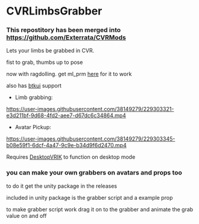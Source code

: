 # CVRLimbsGrabber

### This repostitory has been merged into https://github.com/Exterrata/CVRMods

Lets your limbs be grabbed in CVR.

fist to grab, thumbs up to pose

now with ragdolling. get ml_prm [here](https://github.com/SDraw/ml_mods_cvr/releases) for it to work

also has [btkui](https://github.com/BTK-Development/BTKUILib/releases) support

- Limb grabbing:

https://user-images.githubusercontent.com/38149279/229303321-e3d211bf-9d68-4fd2-aee7-d67dc6c34864.mp4
>
- Avatar Pickup:

https://user-images.githubusercontent.com/38149279/229303345-b08e59f1-6dcf-4a47-9c9e-b34d9f6d2470.mp4
>
Requires [DesktopVRIK](https://github.com/NotAKidOnSteam/NAK_CVR_Mods/tree/main/DesktopVRIK) to function on desktop mode

### you can make your own grabbers on avatars and props too

to do it get the unity package in the releases

included in unity package is the grabber script and a example prop

to make grabber script work drag it on to the grabber and animate the grab value on and off
